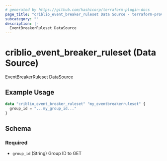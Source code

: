 ```yaml
---
# generated by https://github.com/hashicorp/terraform-plugin-docs
page_title: "criblio_event_breaker_ruleset Data Source - terraform-provider-criblio"
subcategory: ""
description: |-
  EventBreakerRuleset DataSource
---
```


# criblio_event_breaker_ruleset (Data Source)

EventBreakerRuleset DataSource

## Example Usage

```terraform
data "criblio_event_breaker_ruleset" "my_eventbreakerruleset" {
  group_id = "...my_group_id..."
}
```

<!-- schema generated by tfplugindocs -->
## Schema

### Required

- `group_id` (String) Group ID to GET
